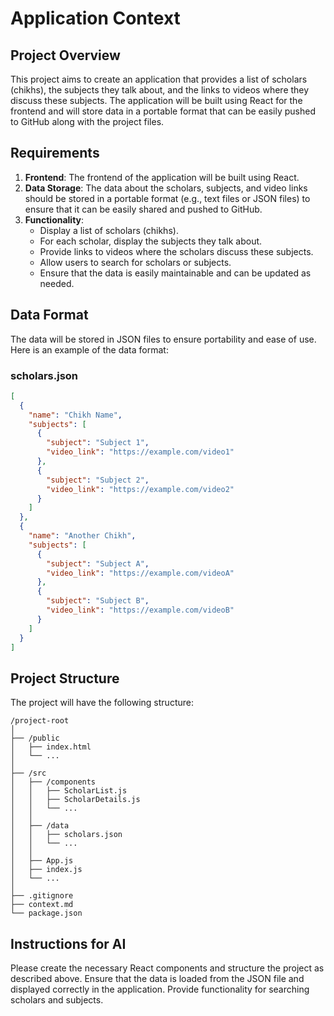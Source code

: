 # Application Context

## Project Overview
This project aims to create an application that provides a list of scholars (chikhs), the subjects they talk about, and the links to videos where they discuss these subjects. The application will be built using React for the frontend and will store data in a portable format that can be easily pushed to GitHub along with the project files.

## Requirements
1. **Frontend**: The frontend of the application will be built using React.
2. **Data Storage**: The data about the scholars, subjects, and video links should be stored in a portable format (e.g., text files or JSON files) to ensure that it can be easily shared and pushed to GitHub.
3. **Functionality**:
   - Display a list of scholars (chikhs).
   - For each scholar, display the subjects they talk about.
   - Provide links to videos where the scholars discuss these subjects.
   - Allow users to search for scholars or subjects.
   - Ensure that the data is easily maintainable and can be updated as needed.

## Data Format
The data will be stored in JSON files to ensure portability and ease of use. Here is an example of the data format:

### scholars.json
```json
[
  {
    "name": "Chikh Name",
    "subjects": [
      {
        "subject": "Subject 1",
        "video_link": "https://example.com/video1"
      },
      {
        "subject": "Subject 2",
        "video_link": "https://example.com/video2"
      }
    ]
  },
  {
    "name": "Another Chikh",
    "subjects": [
      {
        "subject": "Subject A",
        "video_link": "https://example.com/videoA"
      },
      {
        "subject": "Subject B",
        "video_link": "https://example.com/videoB"
      }
    ]
  }
]
```

## Project Structure
The project will have the following structure:
```
/project-root
│
├── /public
│   ├── index.html
│   └── ...
│
├── /src
│   ├── /components
│   │   ├── ScholarList.js
│   │   ├── ScholarDetails.js
│   │   └── ...
│   │
│   ├── /data
│   │   ├── scholars.json
│   │   └── ...
│   │
│   ├── App.js
│   ├── index.js
│   └── ...
│
├── .gitignore
├── context.md
└── package.json
```

## Instructions for AI
Please create the necessary React components and structure the project as described above. Ensure that the data is loaded from the JSON file and displayed correctly in the application. Provide functionality for searching scholars and subjects.

